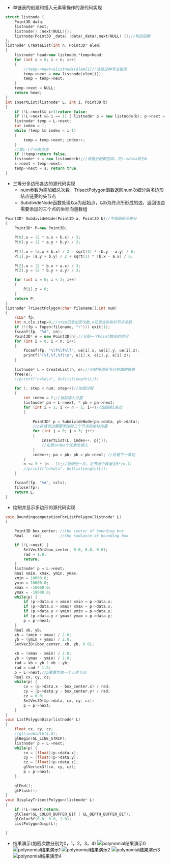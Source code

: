 + 单链表的创建和插入元素等操作的源代码实现
````cpp
struct listnode {
	Point3D data;
	listnode* next;
	listnode() :next(NULL){};
	listnode(Point3D _data) :data(_data),next(NULL) {};//构造函数
};
listnode* CreateList(int n, Point3D* elem)
{
	listnode* head=new listnode,*temp=head;
	for (int i = 0; i < n; i++)
	{
		//temp->next=&listnode(elem[i]);注意这种写法错误
		temp->next = new listnode(elem[i]);
		temp = temp->next;
	}
	temp->next = NULL;
	return head;
}
int InsertList(listnode* L, int i, Point3D b)
{
	if (!L->next&& i>1)return false;
	if (!L->next && i == 1) { listnode* p = new listnode(b); p->next = NULL; L->next = p; return true; }
	listnode* temp = L->next; 
	int index = 1;
	while (temp && index < i-1)
	{
		temp = temp->next; index++;
	}
	//第i-1个元素为空
	if (!temp)return false;
	listnode* s = new listnode(b);//或者分配新空间，将s->data赋为b
	s->next = temp->next;
	temp->next = s; return true;
}
````
+ 三等分多边形各边的源代码实现
  + num参数为需加细总次数，TrisectPolygon函数返回num次细分后多边形结点链表的头节点
  + SubdivideNode函数处理以a为起始点，以b为终点所形成的边，返回该边需要添加的三个点的坐标向量数组
````cpp
Point3D* SubdivideNode(Point3D a, Point3D b)//平面图形三等分
{
	Point3D* P=new Point3D;
	
	P[0].x = (2 * a.x + b.x) / 3;
	P[0].y = (2 * a.y + b.y) / 3;
	
	P[1].x = (a.x + b.x) / 2 - sqrt(3) * (b.y - a.y) / 6;
	P[1].y= (a.y + b.y) / 2 + sqrt(3) * (b.x - a.x) / 6;
	
	P[2].x = (2 * b.x + a.x) / 3;
	P[2].y = (2 * b.y + a.y) / 3;

	for (int i = 0; i < 3; i++)
	{
		P[i].z = 0;
	}
	return P;
}
listnode* TrisectPolygon(char filename[],int num)
{
	FILE* fp;
	int n,cls,step=0;//step记录加密次数,n记录当前有的节点总数
	if (!(fp = fopen(filename, "r"))) exit(1);
	fscanf(fp, "%d", &n);
	Point3D* e = new Point3D[n];//分配一个Point数组的空间
	for (int i = 0; i < n; i++)
	{
		fscanf(fp, "%lf%lf%lf", &e[i].x, &e[i].y, &e[i].z);
		printf("(%f,%f,%f)\n", e[i].x, e[i].y, e[i].z);
	}
	
	listnode* L = CreateList(n, e);//创建多边形节点构成的链表
	free(e);
	//printf("n=%d\n", GetListLength(L));
								   
	for (; step < num; step++)//加细过程
	{
		int index = 2;//当前插入位置 
		listnode* pa = L->next, * pb = pa->next;
		for (int i = 1; i <= n - 1; i++)//加细第i条边
		{
			
			Point3D* p = SubdivideNode(pa->data, pb->data);
            //p存储该边需要添加的三个节点的坐标向量
			for (int j = 0; j < 3; j++)
			{
				InsertList(L, index++, p[j]);
                //在第index个元素处插入
			}
			index++; pa = pb; pb = pb->next; //处理下一条边
		}
		n += 3 * (n - 1);//每细分一次，总节点个数增加3*(n-1) 
        //printf("n=%d\n", GetListLength(L));
	}

	fscanf(fp, "%d", &cls);
	fclose(fp);
	return L;
}
````

+ 绘制并显示多边形的源代码实现
````cpp
void BoundingcomputationForListPolygon(listnode* L)
{
	
	Point3D box_center; //the center of bounding box
	Real	rad;		//the radiance of bounding box

	if (!L->next) {
		SetVec3D(&box_center, 0.0, 0.0, 0.0);
		rad = 1.0;
		return;
	}
	listnode* p = L->next;
	Real xmin, xmax, ymin, ymax;
	xmin = 10000.0;
	ymin = 10000.0;
	xmax = -10000.0;
	ymax = -10000.0;
	while(p) {
		if (p->data.x < xmin) xmin = p->data.x;
		if (p->data.x > xmax) xmax = p->data.x;
		if (p->data.y < ymin) ymin = p->data.y;
		if (p->data.y > ymax) ymax = p->data.y;
		p = p->next;
	}
	Real xb, yb;
	xb = (xmin + xmax) / 2.0;
	yb = (ymin + ymax) / 2.0;
	SetVec3D(&box_center, xb, yb, 0.0);

	xb = (xmax - xmin) / 2.0;
	yb = (ymax - ymin) / 2.0;
	rad = xb > yb ? xb : yb;
	rad = rad * 1.2;
	p = L->next;//p重置为第一个元素节点
	Real cx, cy, cz;
	while(p) {
		cx = (p->data.x - box_center.x) / rad;
		cy = (p->data.y - box_center.y) / rad;
		cz = 0.0;
		SetVec3D(&p->data, cx, cy, cz);
		p = p->next;
	}
}
void ListPolygonDisp(listnode* L)
{
	float cx, cy, cz;
	//glLineWidth(4.0);
	glBegin(GL_LINE_STRIP);
	listnode* p = L->next;
	while(p) {
		cx = (float)(p->data.x);
		cy = (float)(p->data.y);
		cz = (float)(p->data.z);
		glVertex3f(cx, cy, cz);
		p = p->next;
	}
	
	glEnd();
	glFlush();
}
void DisplayTrisectPolygon(listnode* L)
{
	if (!L->next)return;
	glClear(GL_COLOR_BUFFER_BIT | GL_DEPTH_BUFFER_BIT);
	glColor3f(0.0, 0.0, 1.0);
	ListPolygonDisp(L);
	
}
````
+ 结果演示(加密次数分别为0，1，2，3，4)
![polynomial结果演示0](C:\Users\Dell\Desktop\DataStructure_2020\Project\0.png "0.png")
![polynomial结果演示1](C:\Users\Dell\Desktop\DataStructure_2020\Project\1.png "1.png")
![polynomial结果演示2](C:\Users\Dell\Desktop\DataStructure_2020\Project\2.png "2.png")
![polynomial结果演示3](C:\Users\Dell\Desktop\DataStructure_2020\Project\3.png "3.png")
![polynomial结果演示4](C:\Users\Dell\Desktop\DataStructure_2020\Project\4.png "4.png")
